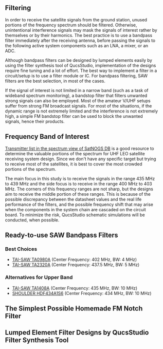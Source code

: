 ## Filtering
In order to receive the satellite signals from the ground station, unused portions of the frequency spectrum should be filtered.
Otherwise, unintentional interference signals may mask the signals of interest rather by themselves or by their harmonics. 
The best practice is to use a bandpass filter immediately after the receiving antenna, before passing the signals to the following active system components such as an LNA, a mixer, or an ADC.

Although bandpass filters can be designed by lumped elements easily by using the filter synthesis tool of QucsStudio, implementation of the designs require fine tuning and a lot of effort.
The best way to implement a filter in a circuit/setup is to use a filter module or IC. For bandpass filtering, SAW filters are the best selection, in most of the cases.

If the signal of interest is not limited in a narrow band (such as a task of wideband spectrum monitoring), a bandstop filter that filters unwanted strong signals can also be employed.
Most of the amateur V/UHF setups suffer from strong FM broadcast signals. For most of the situations, if the dynamic range is not extremely limited and the interference is not extremely high, a simple FM bandstop filter can be used to block the unwanted signals, hence their products.

## Frequency Band of Interest
[Transmitter list in the spectrum view of SatNOGS DB](https://db.satnogs.org/transmitters#spectrum) is a good resource to determine the valuable portions of the spectrum for UHF LEO satellite receiving system design. Since we don't have any specific target but trying to receive most of the satellites, it is best to cover the most crowded portions of the spectrum.

The main focus in this study is to receive the signals in the range 435 MHz to 439 MHz and the side focus is to receive in the range 400 MHz to 403 MHz. The corners of this frequency ranges are not sharp, but the designs aim to receive the middle portion of these ranges. This is because of the possible discrepancy between the datasheet values and the real life performance of the filters, and the possible frequency shift that may arise when the components in the system chain are cascaded on the circuit board. To minimize the risk, QucsStudio schematic simulations will be conducted, when possible.

## Ready-to-use SAW Bandpass Filters
### Best Choices
* [TAI-SAW TA0980A](https://www.taisaw.com/assets/PDF/TA0980A%20_Rev.4.0_.pdf)  (Center Frequency: 402 MHz, BW: 4 MHz)
* [TAI-SAW TA2320A](https://www.rfmw.com/datasheets/taisaw/ta2320a%20_rev.1.0_.pdf)  (Center Frequency: 437.5 MHz, BW: 5 MHz)

### Alternatives for Upper Band
* [TAI-SAW TA1408A](https://www.taisaw.com/assets/PDF/TA1408A%20_Rev.1.0_.pdf)  (Center Frequency: 435 MHz, BW: 10 MHz)
* [SHOULDER HDF434A1S6](https://www.rfmw.com/datasheets/shoulder/hdf434a1-s6.pdf) (Center Frequency: 434 MHz, BW: 10 MHz)

## The Simplest Possible Homemade FM Notch Filter

## Lumped Element Filter Designs by QucsStudio Filter Synthesis Tool





